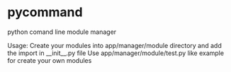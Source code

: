 pycommand
=========

python comand line module manager


Usage:
 Create your modules into app/manager/module directory and add the import in \_\_init\_\_.py file
 Use app/manager/module/test.py like example for create your own modules
 
